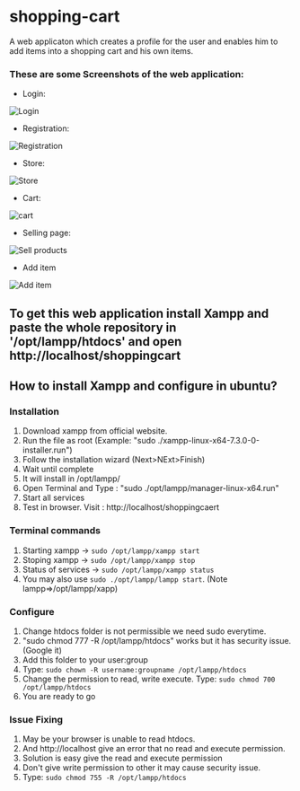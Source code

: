 # shopping-cart
A web applicaton which creates a profile for the user and enables him to add items into a shopping cart and his own items.

### These are some Screenshots of the web application:

- Login:

![Login](https://github.com/ibhargav7/shoppingcart/blob/master/screenshorts/login.png)

- Registration:

![Registration](https://github.com/ibhargav7/shoppingcart/blob/master/screenshorts/registration.png)

- Store:

![Store](https://github.com/ibhargav7/shoppingcart/blob/master/screenshorts/store.png)

- Cart:

![cart](https://github.com/ibhargav7/shoppingcart/blob/master/screenshorts/cart.png)

- Selling page:

![Sell products](https://github.com/ibhargav7/shoppingcart/blob/master/screenshorts/sell.png)

- Add item

![Add item](https://github.com/ibhargav7/shoppingcart/blob/master/screenshorts/additem.png)


## To get this web application install Xampp and paste the whole repository in '/opt/lampp/htdocs' and open http://localhost/shoppingcart

## How to install Xampp and configure in ubuntu?

### Installation
1) Download xampp from official website.
2) Run the file as root (Example: "sudo ./xampp-linux-x64-7.3.0-0-installer.run")
3) Follow the installation wizard (Next>NExt>Finish)
4) Wait until complete
5) It will install in /opt/lampp/
6) Open Terminal and Type : "sudo ./opt/lampp/manager-linux-x64.run"
7) Start all services
8) Test in browser. Visit : http://localhost/shoppingcaert

### Terminal commands
1) Starting xampp -> `sudo /opt/lampp/xampp start`
2) Stoping xampp -> `sudo /opt/lampp/xampp stop`
3) Status of services -> `sudo /opt/lampp/xampp status`
4) You may also use `sudo ./opt/lampp/lampp start`. (Note lampp=>/opt/lampp/xapp)

### Configure 
1) Change htdocs folder is not permissible we need sudo everytime.
2) "sudo chmod 777 -R /opt/lampp/htdocs" works but it has security issue.(Google it)
3) Add this folder to your user:group
4) Type: `sudo chown -R username:groupname /opt/lampp/htdocs`
5) Change the permission to read, write execute. Type: `sudo chmod 700 /opt/lampp/htdocs`
6) You are ready to go

### Issue Fixing
1) May be your browser is unable to read htdocs.
2) And http://localhost give an error that no read and execute permission.
3) Solution is easy give the read and execute permission 
4) Don't give write permission to other it may cause security issue.
5) Type: `sudo chmod 755 -R /opt/lampp/htdocs`
